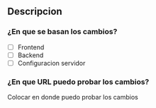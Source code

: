 ## Descripcion

### ¿En que se basan los cambios?

- [ ] Frontend
- [ ] Backend
- [ ] Configuracion servidor

### ¿En que URL puedo probar los cambios?

Colocar en donde puedo probar los cambios
